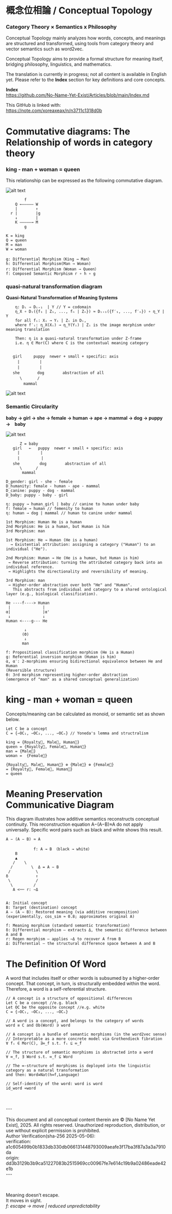 # 概念位相論 / Conceptual Topology
### Category Theory × Semantics x Philosophy
Conceptual Topology mainly analyzes how words, concepts, and meanings are structured and transformed, using tools from category theory and vector semantics such as word2vec. 

Conceptual Topology aims to provide a formal structure for meaning itself, bridging philosophy, linguistics, and mathematics.

The translation is currently in progress; not all content is available in English yet.
Please refer to the **Index** section for key definitions and core concepts.


**Index** </br>
https://github.com/No-Name-Yet-Exist/Articles/blob/main/Index.md


This GitHub is linked with:</br>
https://note.com/xoreaxeax/n/n3711c1318d0b


# Commutative diagrams: The Relationship of words in category theory

### king - man + woman = queen
This relationship can be expressed as the following commutative diagram.

![alt text](https://raw.githubusercontent.com/No-Name-Yet-Exist/Articles/main/conceptual-topology/resources/others/king2quee.png)

```
        f
    Q ←————— W
    |        ↑
  r |        |g
    ↓        |
    K —————→ M
        g

K = king
Q = queen
M = man
W = woman

g: Differential Morphism（King → Man）
h: Differential Morphism(Man → Woman)
r: Differential Morphism（Woman → Queen）
f: Composed Semantic Morphism r ∘ h ∘ g 
```

### quasi-natural transformation diagram

**Quasi-Natural Transformation of Meaning Systems**
```
    η: Dᵢ ⇒ Dᵢ₊₁  | Y // Y = codomain
    η_X ∘ Dᵢ({f₁ | Z₁, ..., fₙ | Zₙ}) ≈ Dᵢ₊₁({f′₁, ..., f′ₙ}) ∘ η_Y | Y
    for all fᵢ: Xᵢ → Yᵢ | Zᵢ in Dᵢ,  
    where f′ᵢ: η_X(Xᵢ) → η_Y(Yᵢ) | Zᵢ is the image morphism under meaning translation

    Then: η is a quasi-natural transformation under Z-frame
    i.e. η ∈ Mor(C) where C is the contextual meaning category
```

```
          
   girl     puppy  newer + small + specific: axis
     |   　    |
     |     　  |
   she   　   dog        abstraction of all
      \     　/       
      　mammal

```

![alt text](https://raw.githubusercontent.com/No-Name-Yet-Exist/Articles/main/conceptual-topology/resources/quasi-communicative-diagram/puppy-dog-mammal-she-girl.png)


### Semantic Circularity

**baby → girl → she → female → human → ape → mammal → dog → puppy →　baby**

![alt text](https://raw.githubusercontent.com/No-Name-Yet-Exist/Articles/main/conceptual-topology/resources/quasi-communicative-diagram/semantic-circulation-with-arrows-v2.png)


```
      Z = baby
   girl   ←   puppy  newer + small + specific: axis
     |         |
     |      　　|
   she    　   dog        abstraction of all
      \      /       
       mammal

```


```
D_gender: girl - she - female 
D_humanity: female - human - ape - mammal
D_canine: puppy - dog - mammal
D_baby: puppy - baby - girl

η: puppy → human_girl | baby // canine to human under baby
f: female → human // femenity to human 
η: human → dog | mammal // human to canine under mammal
```

```
1st Morphism: Human He is a human
2nd Morphism: He is a human, but Human is him
3rd Morphism: man

1st Morphism: He → Human (He is a human)
  → Existential attribution: assigning a category ("Human") to an individual ("He").

2nd Morphism: Human → He (He is a human, but Human is him)
 → Reverse attribution: turning the attributed category back into an individual reference.
 → Highlights the directionality and reversibility of meaning.
 
3rd Morphism: man
 → Higher-order abstraction over both "He" and "Human".
   This abstracts from individual and category to a shared ontological layer (e.g., biological classification).

He ----f----> Human
 |              |
α|              |α'
 ↓              ↓
Human <----g--- He

        ↓
       (Θ)
        ↓
       man

f: Propositional classification morphism (He is a Human)
g: Referential inversion morphism (Human is him)
α, α′: 2-morphisms ensuring bidirectional equivalence between He and Human
(Reversible structure)
Θ: 3rd morphism representing higher-order abstraction
(emergence of "man" as a shared conceptual generalization)
```

# king - man + woman = queen
Concepts/meaning can be calculated as monoid, or semantic set as shown below.

```
Let C be a concept
C = {−OC₁, −OC₂, ..., −OCₙ} // Yoneda's lemma and structralism

king = {Royalty⃗, Male⃗, Human⃗}
queen = {Royalty⃗, Female⃗, Human⃗} 
man = {Male⃗}
woman =  {Female⃗} 

{Royalty⃗, Male⃗, Human⃗} ⊕ {Male⃗} ⊕ {Female⃗} 
= {Royalty⃗, Female⃗, Human⃗} 
= queen
```

# Meaning Preservation Communicative Diagram
This diagram illustrates how additive semantics reconstructs conceptual continuity.
This reconstruction equation A−(A−B)≈A do not apply universally. Specific word pairs such as black and wihte shows this result.

```
A − (A − B) ≈ A

            f: A → B （black → white）
    B
    ▲
   /    \
  /        \  Δ = A − B
 /           \       
δ            ↑
 \           /
  \         /
   A <── r: −Δ


A: Initial concept
B: Target (destination) concept
A − (A − B): Restored meaning (via additive recomposition)
(experimentally, cos_sim ≈ 0.8; approximates original A)

f: Meaning morphism (standard semantic transformation)
δ: Differential morphism — extracts Δ, the semantic difference between A and B
r: Regen morphism — applies −Δ to recover A from B
Δ: Differential — the structural difference space between A and B
```         

# The Definition Of Word
A word that includes itself or other words is subsumed by a higher-order concept.
That concept, in turn, is structurally embedded within the word.
Therefore, a word is a self-referential structure.

```
// A concept is a structure of oppositional differences
Let C be a concept //e.g. black
Let OC be the opposite concept //e.g. white
C = {−OC₁, −OC₂, ..., −OCₙ} 

// A word is a concept, and belongs to the category of words
word ≅ C and Ob(Word) ∋ word

// A concept is a bundle of semantic morphisms (in the word2vec sense)
// Interpretable as a more concrete model via Grothendieck fibration
∀ fᵢ ∈ Mor(C), ∃∞_f s.t. fᵢ ⊆ ∞_f

// The structure of semantic morphisms is abstracted into a word
∀ ∞_f, ∃ Word s.t. ∞_f ⊆ Word

// The ∞-structure of morphisms is deployed into the linguistic category as a natural transformation
and then: Word≅Nat(h∞f​,Language)

// Self-identity of the word: word is word
id_word ≈word
```
<br/>
<br/>  
---
<br/>
<br/>
This document and all conceptual content therein are © [No Name Yet Exist], 2025. All rights reserved. Unauthorized reproduction, distribution, or use without explicit permission is prohibited.
<br/>
Author Verification(sha-256 2025-05-06):<br/>
verification:  a1c605499b0b1833db330db066131448793009aeafe3f17ba3f87a3a3a7910da  <br/> 
origin: dd3b3129b3b9ca51227083b2515969cc00967fe7e614c19b9a02486eade42e1b
<br/>
---
<br/>
<br/>
<br/>

Meaning doesn’t escape.  
It moves in sight.  
*f: escape → move | reduced unpredictability*


